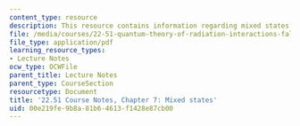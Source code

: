```yaml
---
content_type: resource
description: This resource contains information regarding mixed states.
file: /media/courses/22-51-quantum-theory-of-radiation-interactions-fall-2012/00e219fe9b8a81b64613f1428e87cb00_MIT22_51F12_Ch7.pdf
file_type: application/pdf
learning_resource_types:
- Lecture Notes
ocw_type: OCWFile
parent_title: Lecture Notes
parent_type: CourseSection
resourcetype: Document
title: '22.51 Course Notes, Chapter 7: Mixed states'
uid: 00e219fe-9b8a-81b6-4613-f1428e87cb00
---
```

